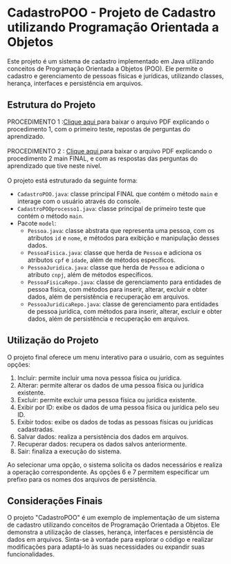 # CadastroPOO - Projeto de Cadastro utilizando Programação Orientada a Objetos

Este projeto é um sistema de cadastro implementado em Java utilizando conceitos de Programação Orientada a Objetos (POO). Ele permite o cadastro e gerenciamento de pessoas físicas e jurídicas, utilizando classes, herança, interfaces e persistência em arquivos.

## Estrutura do Projeto
PROCEDIMENTO 1 :[Clique aqui ](Procedimento1.pdf)para baixar o arquivo PDF explicando o procedimento 1, com o primeiro teste, repostas de perguntas do aprendizado.<br><br>
PROCEDIMENTO 2 : [Clique aqui ](Procedimento2.pdf)para baixar o arquivo PDF explicando o procedimento 2 main FINAL, e com as respostas das perguntas do aprendizado que tive neste nivel.<br><br>
O projeto está estruturado da seguinte forma:<br>

- `CadastroPOO.java`: classe principal FINAL que contém o método `main` e interage com o usuário através do console.
- `CadastroPOOprocesso1.java`: classe principal de primeiro teste que contém o método `main`.
- Pacote `model`:
  - `Pessoa.java`: classe abstrata que representa uma pessoa, com os atributos `id` e `nome`, e métodos para exibição e manipulação desses dados.
  - `PessoaFisica.java`: classe que herda de `Pessoa` e adiciona os atributos `cpf` e `idade`, além de métodos específicos.
  - `PessoaJuridica.java`: classe que herda de `Pessoa` e adiciona o atributo `cnpj`, além de métodos específicos.
  - `PessoaFisicaRepo.java`: classe de gerenciamento para entidades de pessoa física, com métodos para inserir, alterar, excluir e obter dados, além de persistência e recuperação em arquivos.
  - `PessoaJuridicaRepo.java`: classe de gerenciamento para entidades de pessoa jurídica, com métodos para inserir, alterar, excluir e obter dados, além de persistência e recuperação em arquivos.
  
## Utilização do Projeto

O projeto final oferece um menu interativo para o usuário, com as seguintes opções:

1. Incluir: permite incluir uma nova pessoa física ou jurídica.
2. Alterar: permite alterar os dados de uma pessoa física ou jurídica existente.
3. Excluir: permite excluir uma pessoa física ou jurídica existente.
4. Exibir por ID: exibe os dados de uma pessoa física ou jurídica pelo seu ID.
5. Exibir todos: exibe os dados de todas as pessoas físicas ou jurídicas cadastradas.
6. Salvar dados: realiza a persistência dos dados em arquivos.
7. Recuperar dados: recupera os dados salvos anteriormente.
0. Sair: finaliza a execução do sistema.

Ao selecionar uma opção, o sistema solicita os dados necessários e realiza a operação correspondente. As opções 6 e 7 permitem especificar um prefixo para os nomes dos arquivos de persistência.

## Considerações Finais

O projeto "CadastroPOO" é um exemplo de implementação de um sistema de cadastro utilizando conceitos de Programação Orientada a Objetos. Ele demonstra a utilização de classes, herança, interfaces e persistência de dados em arquivos. Sinta-se à vontade para explorar o código e realizar modificações para adaptá-lo às suas necessidades ou expandir suas funcionalidades.
